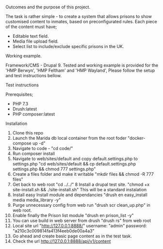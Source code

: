 Outcomes and the purpose of this project.

The task is rather simple - to create a system that allows prisons to show customised content to inmates, based on preconfigurated rules. 
Each piece of the content must have;
- Editable text field.
- Media file upload field.
- Select list to include/exclude specific prisons in the UK.

Working example.

Framework/CMS - Drupal 9.
Tested and working example is provided for the 'HMP Berwyn', 'HMP Feltham' and 'HMP Wayland',
Please follow the setup and test instructions bellow.

Test instructions

Prerequisites;

- PHP 7.3
- Drush:latest
- PHP composer:latest

Installation
1. Clone this repo
2. Launch the Marida db local container from the root foder "docker-compose up -d"
3. Navigate to code - "cd code/"
4. Run composer install
5. Navigate to web/sites/default and copy default.settings.php to settings.php "cd web/sites/default && cp default.settings.php settings.php && chmod 777 settings.php"
6. Create a files folder and make it writable "mkdir files && chmod -R 777 files" 
7. Get back to web root "cd ../../"
8 Install a drupal test site. "chmod +x site-install.sh && ./site-install.sh" This will be a standard instalation
9. Install easy Install module and dependancies "drush en easy_install media media_library -y"
10. Purge unnecessary config from web run "drush scr clean_up.php" in web root.
11. Enable finally the Prison list module "drush en prison_list -y"
12. You can use build in web server from drush "drush rs" from web root
13. Local site url "http://127.0.0.1:8888/" username: "admin" password: "a210c3c009814fa413f4eeb0de00a4a3"
14. Go ahead and create basic page content as in the test task.
15. Check the url http://127.0.0.1:8888/api/v1/content


